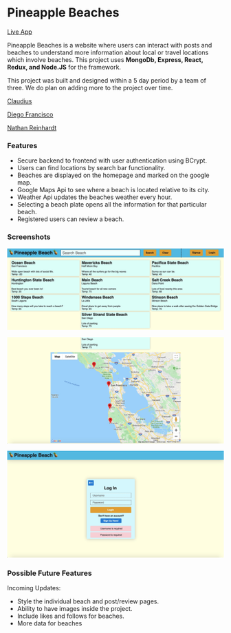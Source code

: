 # Pineapple Beaches

[Live App](https://pineapple-beaches.herokuapp.com/)

Pineapple Beaches is a website where users can interact with posts and beaches to understand more information about local or travel locations which involve beaches. This project uses **MongoDb, Express, React, Redux, and Node.JS** for the framework.

This project was built and designed within a 5 day period by a team of three. We do plan on adding more to the project over time.

[Claudius](https://github.com/clauddyf)

[Diego Francisco](https://github.com/Wolf-Fivousix)

[Nathan Reinhardt](https://github.com/Ticonderago)

### Features

 * Secure backend to frontend with user authentication using BCrypt.
 * Users can find locations by search bar functionality.
 * Beaches are displayed on the homepage and marked on the google map.
 * Google Maps Api to see where a beach is located relative to its city.
 * Weather Api updates the beaches weather every hour.
 * Selecting a beach plate opens all the information for that particular beach.
 * Registered users can review a beach.
 
### Screenshots
![](images/screenshot1.jpeg)

![](images/screenshot2.jpeg)

![](images/screenshot3.jpeg)

### Possible Future Features

Incoming Updates:

 * Style the individual beach and post/review pages.
 * Ability to have images inside the project.
 * Include likes and follows for beaches.
 * More data for beaches

